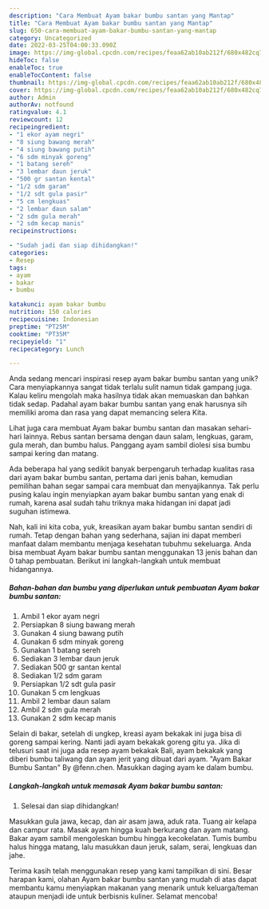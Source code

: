 ```yaml
---
description: "Cara Membuat Ayam bakar bumbu santan yang Mantap"
title: "Cara Membuat Ayam bakar bumbu santan yang Mantap"
slug: 650-cara-membuat-ayam-bakar-bumbu-santan-yang-mantap
category: Uncategorized
date: 2022-03-25T04:00:33.090Z
image: https://img-global.cpcdn.com/recipes/feaa62ab10ab212f/680x482cq70/ayam-bakar-bumbu-santan-foto-resep-utama.jpg
hideToc: false
enableToc: true
enableTocContent: false
thumbnail: https://img-global.cpcdn.com/recipes/feaa62ab10ab212f/680x482cq70/ayam-bakar-bumbu-santan-foto-resep-utama.jpg
cover: https://img-global.cpcdn.com/recipes/feaa62ab10ab212f/680x482cq70/ayam-bakar-bumbu-santan-foto-resep-utama.jpg
author: Admin
authorAv: notfound
ratingvalue: 4.1
reviewcount: 12
recipeingredient:
- "1 ekor ayam negri"
- "8 siung bawang merah"
- "4 siung bawang putih"
- "6 sdm minyak goreng"
- "1 batang sereh"
- "3 lembar daun jeruk"
- "500 gr santan kental"
- "1/2 sdm garam"
- "1/2 sdt gula pasir"
- "5 cm lengkuas"
- "2 lembar daun salam"
- "2 sdm gula merah"
- "2 sdm kecap manis"
recipeinstructions:

- "Sudah jadi dan siap dihidangkan!"
categories:
- Resep
tags:
- ayam
- bakar
- bumbu

katakunci: ayam bakar bumbu 
nutrition: 150 calories
recipecuisine: Indonesian
preptime: "PT25M"
cooktime: "PT35M"
recipeyield: "1"
recipecategory: Lunch

---
```





Anda sedang mencari inspirasi resep ayam bakar bumbu santan yang unik? Cara menyiapkannya sangat tidak terlalu sulit namun tidak gampang juga. Kalau keliru mengolah maka hasilnya tidak akan memuaskan dan bahkan tidak sedap. Padahal ayam bakar bumbu santan yang enak harusnya sih memiliki aroma dan rasa yang dapat memancing selera Kita.





Lihat juga cara membuat Ayam bakar bumbu santan dan masakan sehari-hari lainnya. Rebus santan bersama dengan daun salam, lengkuas, garam, gula merah, dan bumbu halus. Panggang ayam sambil diolesi sisa bumbu sampai kering dan matang.

Ada beberapa hal yang sedikit banyak berpengaruh terhadap kualitas rasa dari ayam bakar bumbu santan, pertama dari jenis bahan, kemudian pemilihan bahan segar sampai cara membuat dan menyajikannya. Tak perlu pusing kalau ingin menyiapkan ayam bakar bumbu santan yang enak di rumah, karena asal sudah tahu triknya maka hidangan ini dapat jadi suguhan istimewa.






Nah, kali ini kita coba, yuk, kreasikan ayam bakar bumbu santan sendiri di rumah. Tetap dengan bahan yang sederhana, sajian ini dapat memberi manfaat dalam membantu menjaga kesehatan tubuhmu sekeluarga. Anda bisa membuat Ayam bakar bumbu santan menggunakan 13 jenis bahan dan 0 tahap pembuatan. Berikut ini langkah-langkah untuk membuat hidangannya.

<!--inarticleads1-->

##### Bahan-bahan dan bumbu yang diperlukan untuk pembuatan Ayam bakar bumbu santan:

1. Ambil 1 ekor ayam negri
1. Persiapkan 8 siung bawang merah
1. Gunakan 4 siung bawang putih
1. Gunakan 6 sdm minyak goreng
1. Gunakan 1 batang sereh
1. Sediakan 3 lembar daun jeruk
1. Sediakan 500 gr santan kental
1. Sediakan 1/2 sdm garam
1. Persiapkan 1/2 sdt gula pasir
1. Gunakan 5 cm lengkuas
1. Ambil 2 lembar daun salam
1. Ambil 2 sdm gula merah
1. Gunakan 2 sdm kecap manis


Selain di bakar, setelah di ungkep, kreasi ayam bekakak ini juga bisa di goreng sampai kering. Nanti jadi ayam bekakak goreng gitu ya. Jika di telusuri saat ini juga ada resep ayam bekakak Bali, ayam bekakak yang diberi bumbu taliwang dan ayam jerit yang dibuat dari ayam. &#34;Ayam Bakar Bumbu Santan&#34; By @fenn.chen. Masukkan daging ayam ke dalam bumbu. 

<!--inarticleads2-->

##### Langkah-langkah untuk memasak Ayam bakar bumbu santan:


1. Selesai dan siap dihidangkan!

Masukkan gula jawa, kecap, dan air asam jawa, aduk rata. Tuang air kelapa dan campur rata. Masak ayam hingga kuah berkurang dan ayam matang. Bakar ayam sambil mengoleskan bumbu hingga kecokelatan. Tumis bumbu halus hingga matang, lalu masukkan daun jeruk, salam, serai, lengkuas dan jahe. 

Terima kasih telah menggunakan resep yang kami tampilkan di sini. Besar harapan kami, olahan Ayam bakar bumbu santan yang mudah di atas dapat membantu kamu menyiapkan makanan yang menarik untuk keluarga/teman ataupun menjadi ide untuk berbisnis kuliner. Selamat mencoba!
